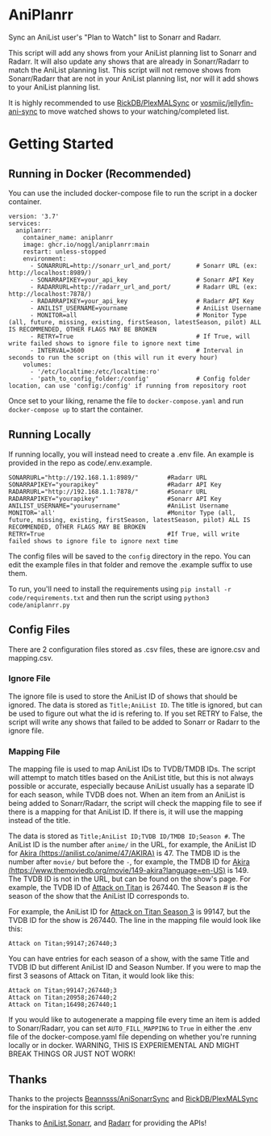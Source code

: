 # AniPlanrr

Sync an AniList user's "Plan to Watch" list to Sonarr and Radarr.

This script will add any shows from your AniList planning list to Sonarr and Radarr. It will also update any shows that are already in Sonarr/Radarr to match the AniList planning list. This script will not remove shows from Sonarr/Radarr that are not in your AniList planning list, nor will it add shows to your AniList planning list.

It is highly recommended to use [RickDB/PlexMALSync](https://github.com/RickDB/PlexMALSync) or [vosmiic/jellyfin-ani-sync](https://github.com/vosmiic/jellyfin-ani-sync) to move watched shows to your watching/completed list.

# Getting Started
## Running in Docker (Recommended)
You can use the included docker-compose file to run the script in a docker container.
```
version: '3.7'
services:
  aniplanrr:
    container_name: aniplanrr
    image: ghcr.io/noggl/aniplanrr:main
    restart: unless-stopped
    environment:
      - SONARRURL=http://sonarr_url_and_port/       # Sonarr URL (ex: http://localhost:8989/)
      - SONARRAPIKEY=your_api_key                   # Sonarr API Key
      - RADARRURL=http://radarr_url_and_port/       # Radarr URL (ex: http://localhost:7878/)
      - RADARRAPIKEY=your_api_key                   # Radarr API Key
      - ANILIST_USERNAME=yourname                   # AniList Username
      - MONITOR=all                                 # Monitor Type (all, future, missing, existing, firstSeason, latestSeason, pilot) ALL IS RECOMMENDED, OTHER FLAGS MAY BE BROKEN
      - RETRY=True                                  # If True, will write failed shows to ignore file to ignore next time
      - INTERVAL=3600                               # Interval in seconds to run the script on (this will run it every hour)
    volumes:
      - '/etc/localtime:/etc/localtime:ro'
      - 'path_to_config_folder:/config'             # Config folder location, can use 'config:/config' if running from repository root
```
Once set to your liking, rename the file to `docker-compose.yaml` and run `docker-compose up` to start the container.
## Running Locally
If running locally, you will instead need to create a .env file. An example is provided in the repo as code/.env.example.
```
SONARRURL="http://192.168.1.1:8989/"        #Radarr URL
SONARRAPIKEY="yourapikey"                   #Radarr API Key
RADARRURL="http://192.168.1.1:7878/"        #Sonarr URL
RADARRAPIKEY="yourapikey"                   #Sonarr API Key
ANILIST_USERNAME="yourusername"             #AniList Username
MONITOR='all'                               #Monitor Type (all, future, missing, existing, firstSeason, latestSeason, pilot) ALL IS RECOMMENDED, OTHER FLAGS MAY BE BROKEN
RETRY=True                                  #If True, will write failed shows to ignore file to ignore next time
```
The config files will be saved to the `config` directory in the repo. You can edit the example files in that folder and remove the .example suffix to use them.

To run, you'll need to install the requirements using `pip install -r code/requirements.txt` and then run the script using `python3 code/aniplanrr.py`

## Config Files
There are 2 configuration files stored as .csv files, these are ignore.csv and mapping.csv. 
### Ignore File
The ignore file is used to store the AniList ID of shows that should be ignored. The data is stored as `Title;AniList ID`. The title is ignored, but can be used to figure out what the id is refering to. If you set RETRY to False, the script will write any shows that failed to be added to Sonarr or Radarr to the ignore file.
### Mapping File
The mapping file is used to map AniList IDs to TVDB/TMDB IDs. The script will attempt to match titles based on the AniList title, but this is not always possible or accurate, especially because AniList usually has a separate ID for each season, while TVDB does not. When an item from an AniList is being added to Sonarr/Radarr, the script will check the mapping file to see if there is a mapping for that AniList ID. If there is, it will use the mapping instead of the title. 

The data is stored as `Title;AniList ID;TVDB ID/TMDB ID;Season #`. The AniList ID is the number after `anime/` in the URL, for example, the AniList ID for [Akira (https://anilist.co/anime/47/AKIRA)](https://anilist.co/anime/47/AKIRA) is 47. The TMDB ID is the number after `movie/` but before the `-`, for example, the TMDB ID for [Akira (https://www.themoviedb.org/movie/149-akira?language=en-US)](https://www.themoviedb.org/movie/149-akira?language=en-US) is 149. The TVDB ID is not in the URL, but can be found on the show's page. For example, the TVDB ID of [Attack on Titan](https://thetvdb.com/series/attack-on-titan) is 267440. The Season # is the season of the show that the AniList ID corresponds to. 

For example, the AniList ID for [Attack on Titan Season 3](https://anilist.co/anime/99147/Attack-on-Titan-Season-3/) is 99147, but the TVDB ID for the show is 267440. The line in the mapping file would look like this:
```
Attack on Titan;99147;267440;3
```
You can have entries for each season of a show, with the same Title and TVDB ID but different AniList ID and Season Number. If you were to map the first 3 seasons of Attack on Titan, it would look like this:
```
Attack on Titan;99147;267440;3
Attack on Titan;20958;267440;2
Attack on Titan;16498;267440;1
```
If you would like to autogenerate a mapping file every time an item is added to Sonarr/Radarr, you can set `AUTO_FILL_MAPPING` to `True` in either the .env file of the docker-compose.yaml file depending on whether you're running locally or in docker. WARNING, THIS IS EXPERIEMENTAL AND MIGHT BREAK THINGS OR JUST NOT WORK!
## Thanks
Thanks to the projects [Beannsss/AniSonarrSync](https://github.com/Beannsss/AniSonarrSync) and [RickDB/PlexMALSync](https://github.com/RickDB/PlexMALSync) for the inspiration for this script.

Thanks to [AniList](https://anilist.co/),[Sonarr](https://sonarr.tv/), and [Radarr](https://radarr.video/) for providing the APIs!
